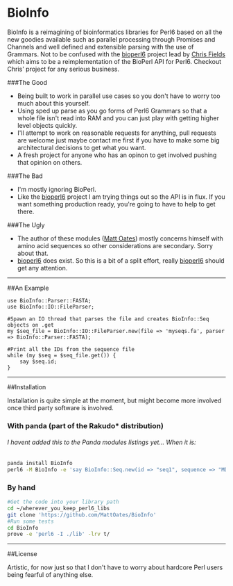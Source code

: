 BioInfo
=========

BioInfo is a reimagining of bioinformatics libraries for Perl6 based on all the new goodies available such as parallel processing through Promises and Channels and well defined and extensible parsing with the use of Grammars. Not to be confused with the [bioperl6] project lead by [Chris Fields] which aims to be a reimplementation of the BioPerl API for Perl6. Checkout Chris' project for any serious business.


###The Good
  - Being built to work in parallel use cases so you don't have to worry too much about this yourself.
  - Using sped up parse as you go forms of Perl6 Grammars so that a whole file isn't read into RAM and you can just play with getting higher level objects quickly.
  - I'll attempt to work on reasonable requests for anything, pull requests are welcome just maybe contact me first if you have to make some big architectural decisions to get what you want.
  - A fresh project for anyone who has an opinon to get involved pushing that opinion on others.

###The Bad
  - I'm mostly ignoring BioPerl.
  - Like the [bioperl6] project I am trying things out so the API is in flux. If you want something production ready, you're going to have to help to get there.

###The Ugly
  - The author of these modules ([Matt Oates]) mostly concerns himself with amino acid sequences so other considerations are secondary. Sorry about that.
  - [bioperl6] does exist. So this is a bit of a split effort, really [bioperl6] should get any attention.

---

##An Example

```perl6
use BioInfo::Parser::FASTA;
use BioInfo::IO::FileParser;

#Spawn an IO thread that parses the file and creates BioInfo::Seq objects on .get
my $seq_file = BioInfo::IO::FileParser.new(file => 'myseqs.fa', parser => BioInfo::Parser::FASTA);

#Print all the IDs from the sequence file
while (my $seq = $seq_file.get()) {
    say $seq.id;
}

```

---

##Installation

Installation is quite simple at the moment, but might become more involved once third party software is involved.

### With panda (part of the Rakudo* distribution)
###### I havent added this to the Panda modules listings yet... When it is:
```sh
panda install BioInfo
perl6 -M BioInfo -e 'say BioInfo::Seq.new(id => "seq1", sequence => "MDADAFA");'
```

### By hand

```sh
#Get the code into your library path
cd ~/wherever_you_keep_perl6_libs
git clone 'https://github.com/MattOates/BioInfo'
#Run some tests
cd BioInfo
prove -e 'perl6 -I ./lib' -lrv t/
```

---

##License

Artistic, for now just so that I don't have to worry about hardcore Perl users being fearful of anything else.

[Chris Fields]:http://www.bioperl.org/wiki/User:Cjfields
[bioperl6]:https://github.com/cjfields/bioperl6/
[Matt Oates]:http://bioinformatics.bris.ac.uk/people/matt_oates.php
